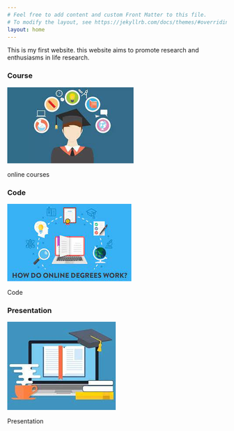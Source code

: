 ```yaml
---
# Feel free to add content and custom Front Matter to this file.
# To modify the layout, see https://jekyllrb.com/docs/themes/#overriding-theme-defaults
layout: home
---
```


This is my first website. this website aims to promote research and enthusiasms in life research. 

<div class="container-fluid">
  <div class="row">
    <div class="col-sm-4 text-left">
      <h3>Course</h3>
     <img src="./img/course/course1.jpg" class="rounded" alt="Cinque Terre">
      <p>online courses</p>
    </div>
    <div class="col-sm-4">
      <h3>Code</h3>
      <img src="./img/course/course2.jpg" class="circle" alt="code">
      <p>Code</p>
    </div>
    <div class="col-sm-4">
      <h3>Presentation</h3>        
      <img src="./img/course/course3.jpg" class="rounded" alt="present">
      <p>Presentation</p>
    </div>
  </div>
</div>


